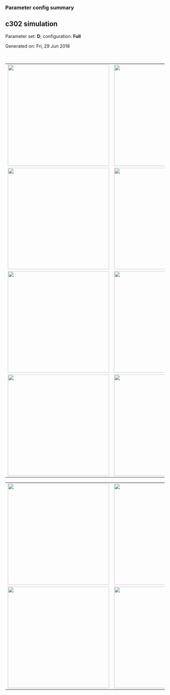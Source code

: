 ### Parameter config summary 
<h2>c302 simulation</h2>
<p>Parameter set: <b>D</b>; configuration: <b>Full</b></p>
<p>Generated on: Fri, 29 Jun 2018</p><br/>
<table>

<tr>
  <td><a href="images/neurons_D_Full.png"><img alt=" " src="images/neurons_D_Full.png" height="320"/></a></td>
  <td><a href="images/traces_neuron_Full_D.png"><img alt=" " src="images/traces_neuron_Full_D.png" height="320"/></a></td>
</tr>

<tr>
  <td><a href="images/neuron_activity_D_Full.png"><img alt=" " src="images/neuron_activity_D_Full.png" height="320"/></a></td>
  <td><a href="images/traces_neuron_activity_Full_D.png"><img alt=" " src="images/traces_neuron_activity_Full_D.png" height="320"/></a></td>
</tr>

<tr>
  <td><a href="images/muscles_D_Full.png"><img alt=" " src="images/muscles_D_Full.png" height="320"/></a></td>
  <td><a href="images/traces_muscles_Full_D.png"><img alt=" " src="images/traces_muscles_Full_D.png" height="320"/></a></td>
</tr>

<tr>
  <td><a href="images/muscle_activity_D_Full.png"><img alt=" " src="images/muscle_activity_D_Full.png" height="320"/></a></td>
  <td><a href="images/traces_muscles_activity_Full_D.png"><img alt=" " src="images/traces_muscles_activity_Full_D.png" height="320"/></a></td>
</tr>
</table>
<table>

<tr><td><a href="images/c302_D_Full_exc_to_neurons.png"><img alt=" " src="images/c302_D_Full_exc_to_neurons.png" height="320"/></a></td>

  <td><a href="images/c302_D_Full_inh_to_neurons.png"><img alt=" " src="images/c302_D_Full_inh_to_neurons.png" height="320"/></a></td>

  <td><a href="images/c302_D_Full_elec_neurons_neurons.png"><img alt=" " src="images/c302_D_Full_elec_neurons_neurons.png" height="320"/></a></td></tr>

<tr><td><a href="images/c302_D_Full_exc_to_muscles.png"><img alt=" " src="images/c302_D_Full_exc_to_muscles.png" height="320"/></a></td>

  <td><a href="images/c302_D_Full_inh_to_muscles.png"><img alt=" " src="images/c302_D_Full_inh_to_muscles.png" height="320"/></a></td></tr>
</table>
